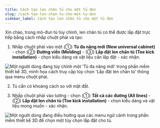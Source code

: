 ```yaml
---
title: Cách tạo len chân tủ cho một tủ đơn
slug: /cach-tao-len-chan-tu-cho-mot-tu-don
sidebar_label: Cách tạo len chân tủ cho một tủ đơn
---
```


Xin chào, trong mô-đun tủ tùy chỉnh, len chân tủ có thể được lắp đặt trực tiếp bằng cách nhấp chuột phải và tạo:

1. Nhấp chuột phải vào một (①) **Tủ đa năng mới (New universal cabinet)** - chọn (②) **Đường viền (Molding)** - (③) **Lắp đặt len chân tủ (Toe kick installation)** - chọn kiểu dáng và vật liệu cần lắp đặt - xác nhận.

![Một người dùng đang tùy chỉnh một 'Tủ đa năng mới' trong phần mềm thiết kế 3D, minh họa cách truy cập tùy chọn 'Lắp đặt len chân tủ' thông qua menu chuột phải.](https://storage.googleapis.com/jegavn_kb/images/e838b0a7-3807-416f-a85e-ca24db7c9561.png)

2. Tủ cần có khoảng cách so với mặt đất.

3. Nhấp chuột phải vào tường - chọn (①) **Tất cả các đường (All lines)** - (②) **Lắp đặt len chân tủ (Toe kick installation)** - chọn kiểu dáng và vật liệu mong muốn - xác nhận.

![Một người dùng đang điều hướng qua các menu ngữ cảnh trong phần mềm thiết kế 3D để chọn một tùy chọn lắp đặt cho tủ.](https://storage.googleapis.com/jegavn_kb/images/2a4399a9-1774-438f-98af-6e4ed0bee3e6.png)